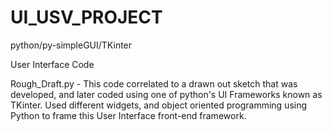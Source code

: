 # UI_USV_PROJECT
python/py-simpleGUI/TKinter

User Interface Code

Rough_Draft.py - This code correlated to a drawn out sketch that was developed, and later coded using one of python's UI Frameworks known as TKinter. Used different widgets, and object oriented programming using Python to frame this User Interface front-end framework.

